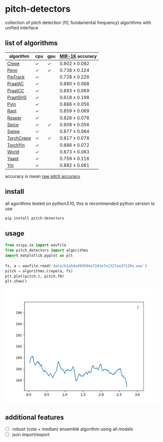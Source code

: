 # pitch-detectors
collection of pitch detection (f0, fundamental frequency) algorithms with unified interface

## list of algorithms
<!-- table-start -->
| algorithm                                                                                                  | cpu   | gpu   | [MIR-1K](https://www.kaggle.com/datasets/datongmuyuyi/mir1k) accuracy   |
|------------------------------------------------------------------------------------------------------------|-------|-------|-------------------------------------------------------------------------|
| [Crepe](https://github.com/marl/crepe)                                                                     | ✓     | ✓     | 0.802 ± 0.082                                                           |
| [Penn](https://github.com/interactiveaudiolab/penn)                                                        | ✓     | ✓     | 0.738 ± 0.124                                                           |
| [PipTrack](https://librosa.org/doc/latest/generated/librosa.piptrack.html)                                 | ✓     |       | 0.728 ± 0.226                                                           |
| [PraatAC](https://parselmouth.readthedocs.io/en/stable/api_reference.html#parselmouth.Sound.to_pitch_ac)   | ✓     |       | 0.880 ± 0.068                                                           |
| [PraatCC](https://parselmouth.readthedocs.io/en/stable/api_reference.html#parselmouth.Sound.to_pitch_cc)   | ✓     |       | 0.893 ± 0.069                                                           |
| [PraatSHS](https://parselmouth.readthedocs.io/en/stable/api_reference.html#parselmouth.Sound.to_pitch_shs) | ✓     |       | 0.618 ± 0.198                                                           |
| [Pyin](https://librosa.org/doc/latest/generated/librosa.pyin.html)                                         | ✓     |       | 0.886 ± 0.056                                                           |
| [Rapt](https://pysptk.readthedocs.io/en/stable/generated/pysptk.sptk.rapt.html)                            | ✓     |       | 0.859 ± 0.069                                                           |
| [Reaper](https://github.com/r9y9/pyreaper)                                                                 | ✓     |       | 0.826 ± 0.076                                                           |
| [Spice](https://ai.googleblog.com/2019/11/spice-self-supervised-pitch-estimation.html)                     | ✓     | ✓     | 0.908 ± 0.056                                                           |
| [Swipe](https://pysptk.readthedocs.io/en/stable/generated/pysptk.sptk.swipe.html)                          | ✓     |       | 0.877 ± 0.064                                                           |
| [TorchCrepe](https://github.com/maxrmorrison/torchcrepe)                                                   | ✓     | ✓     | 0.817 ± 0.078                                                           |
| [TorchYin](https://github.com/brentspell/torch-yin)                                                        | ✓     |       | 0.886 ± 0.072                                                           |
| [World](https://github.com/JeremyCCHsu/Python-Wrapper-for-World-Vocoder)                                   | ✓     |       | 0.873 ± 0.063                                                           |
| [Yaapt](http://bjbschmitt.github.io/AMFM_decompy/pYAAPT.html#amfm_decompy.pYAAPT.yaapt)                    | ✓     |       | 0.759 ± 0.116                                                           |
| [Yin](https://librosa.org/doc/latest/generated/librosa.yin.html#librosa.yin)                               | ✓     |       | 0.882 ± 0.061                                                           |
<!-- table-stop -->

accuracy is mean [raw pitch accuracy](http://craffel.github.io/mir_eval/#mir_eval.melody.raw_pitch_accuracy)

## install
all agorithms tested on python3.10, this is recommended python version to use
```bash
pip install pitch-detectors
```

## usage

```python
from scipy.io import wavfile
from pitch_detectors import algorithms
import matplotlib.pyplot as plt

fs, a = wavfile.read('data/b1a5da49d564a7341e7e1327aa3f229a.wav')
pitch = algorithms.Crepe(a, fs)
plt.plot(pitch.t, pitch.f0)
plt.show()
```

![Alt text](data/b1a5da49d564a7341e7e1327aa3f229a.png)


## additional features
- [ ] robust (vote + median) ensemble algorithm using all models
- [ ] json import/export
